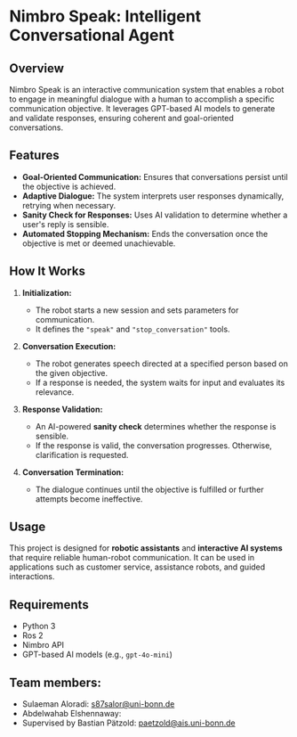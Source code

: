 # Nimbro Speak: Intelligent Conversational Agent

## Overview
Nimbro Speak is an interactive communication system that enables a robot to engage in meaningful dialogue with a human to accomplish a specific communication objective. It leverages GPT-based AI models to generate and validate responses, ensuring coherent and goal-oriented conversations.

## Features
- **Goal-Oriented Communication:** Ensures that conversations persist until the objective is achieved.  
- **Adaptive Dialogue:** The system interprets user responses dynamically, retrying when necessary.  
- **Sanity Check for Responses:** Uses AI validation to determine whether a user's reply is sensible.  
- **Automated Stopping Mechanism:** Ends the conversation once the objective is met or deemed unachievable.  

## How It Works
1. **Initialization:**  
   - The robot starts a new session and sets parameters for communication.  
   - It defines the `"speak"` and `"stop_conversation"` tools.  

2. **Conversation Execution:**  
   - The robot generates speech directed at a specified person based on the given objective.  
   - If a response is needed, the system waits for input and evaluates its relevance.  

3. **Response Validation:**  
   - An AI-powered **sanity check** determines whether the response is sensible.  
   - If the response is valid, the conversation progresses. Otherwise, clarification is requested.  

4. **Conversation Termination:**  
   - The dialogue continues until the objective is fulfilled or further attempts become ineffective.  

## Usage
This project is designed for **robotic assistants** and **interactive AI systems** that require reliable human-robot communication. It can be used in applications such as customer service, assistance robots, and guided interactions.

## Requirements
- Python 3
- Ros 2
- Nimbro API  
- GPT-based AI models (e.g., `gpt-4o-mini`)  


## Team members:
- Sulaeman Aloradi: s87salor@uni-bonn.de
- Abdelwahab Elshennaway: 
- Supervised by Bastian Pätzold: paetzold@ais.uni-bonn.de


